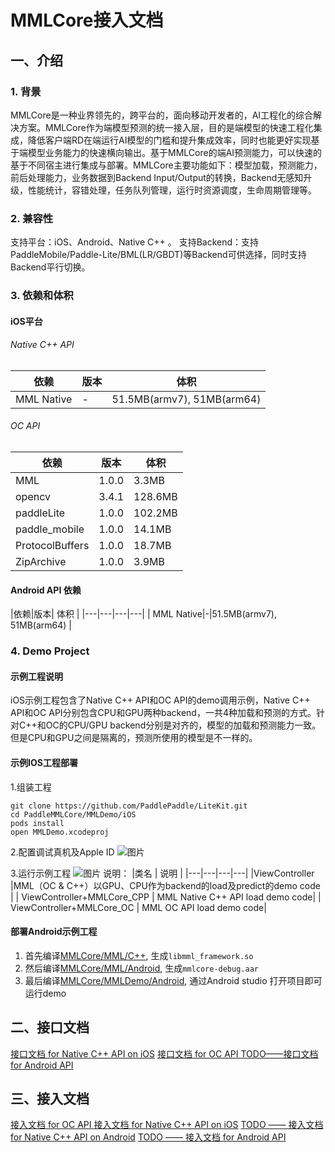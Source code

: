 # MMLCore接入文档
## 一、介绍
### 1. 背景
MMLCore是一种业界领先的，跨平台的，面向移动开发者的，AI工程化的综合解决方案。MMLCore作为端模型预测的统一接入层，目的是端模型的快速工程化集成，降低客户端RD在端运行AI模型的门槛和提升集成效率，同时也能更好实现基于端模型业务能力的快速横向输出。基于MMLCore的端AI预测能力，可以快速的基于不同宿主进行集成与部署。MMLCore主要功能如下：模型加载，预测能力，前后处理能力，业务数据到Backend Input/Output的转换，Backend无感知升级，性能统计，容错处理，任务队列管理，运行时资源调度，生命周期管理等。


### 2. 兼容性
支持平台：iOS、Android、Native C++ 。
支持Backend：支持PaddleMobile/Paddle-Lite/BML(LR/GBDT)等Backend可供选择，同时支持Backend平行切换。 


### 3. 依赖和体积
#### iOS平台
###### Native C++ API

| 依赖 | 版本 | 体积 | 
|-------|------|-------|
| MML Native | - | 51.5MB(armv7), 51MB(arm64) |

###### OC API
|依赖| 版本|体积 | 
|---|---|---|
|MML|1.0.0|3.3MB|
|opencv|3.4.1|128.6MB|
|paddleLite|1.0.0|102.2MB|
|paddle_mobile|1.0.0|14.1MB|
|ProtocolBuffers|1.0.0|18.7MB|
|ZipArchive|1.0.0|3.9MB|


#### Android API 依赖
|依赖|版本| 体积 | 
|---|---|---|---|
| MML Native|-|51.5MB(armv7), 51MB(arm64) |

### 4. Demo Project
#### 示例工程说明
iOS示例工程包含了Native C++ API和OC API的demo调用示例，Native C++ API和OC API分别包含CPU和GPU两种backend，一共4种加载和预测的方式。针对C++和OC的CPU/GPU backend分别是对齐的，模型的加载和预测能力一致。但是CPU和GPU之间是隔离的，预测所使用的模型是不一样的。

#### 示例IOS工程部署
1.组装工程 
```
git clone https://github.com/PaddlePaddle/LiteKit.git
cd PaddleMMLCore/MMLDemo/iOS
pods install
open MMLDemo.xcodeproj
```
2.配置调试真机及Apple ID
![图片](https://agroup-bos-bj.cdn.bcebos.com/bj-afca654008a9396cf3c9f219867eae4f219418af)

3.运行示例工程
![图片](https://agroup-bos-bj.cdn.bcebos.com/bj-38ae6dc1d29f975995e990ed09e93b0bb7d0f115)
说明：
|类名 | 说明 | 
|---|---|---|---|
|ViewController |MML（OC & C++）以GPU、CPU作为backend的load及predict的demo code |
| ViewController+MMLCore_CPP | MML Native C++ API load demo code|
| ViewController+MMLCore_OC | MML OC API load demo code|

#### 部署Android示例工程  
1. 首先编译[MMLCore/MML/C++](MML/C++/README.md), 生成`libmml_framework.so`
2. 然后编译[MMLCore/MML/Android](MML/Android/README.md), 生成`mmlcore-debug.aar`
3. 最后编译[MMLCore/MMLDemo/Android](MMLDemo/Android/README.md), 通过Android studio 打开项目即可运行demo

## 二、接口文档
[接口文档 for Native C++ API on iOS](http://agroup.baidu.com/wangzhiyong04/md/article/3455104)
[接口文档 for OC API ](http://agroup.baidu.com/wangzhiyong04/md/article/3461715)
[TODO——接口文档 for Android API ]()

## 三、接入文档
[接入文档 for OC API ](http://agroup.baidu.com/wangzhiyong04/md/article/3460708)
[接入文档 for Native C++ API on iOS](http://agroup.baidu.com/wangzhiyong04/md/article/3460370)
[TODO —— 接入文档 for Native C++ API on Android]()
[TODO —— 接入文档 for Android API ]()




